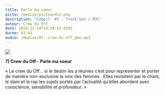 ```yaml
---
title: Parle ma soeur
picto: /medias/pictoaudio.png
description: "Compil' #7 - Trock'Son / MJC"
auteur: Crew du Off
date: 2024-12-14T14:29:52.020Z
durée: 03:43
audio: /medias/07.-crew-du-off_pms.mp3
---
```

![](/medias/crew_compil_250.png)

**7) Crew du Off - Parle ma soeur** 

« Le crew du Off... si le destin les a réunies c’est pour représenter et porter de manière non-exclusive la voix des femmes . Elles revisitent par le chant, le slam et le rap les sujets portés par l’actualité qu’elles abordent avec conscience, sensibilité et profondeur. »
